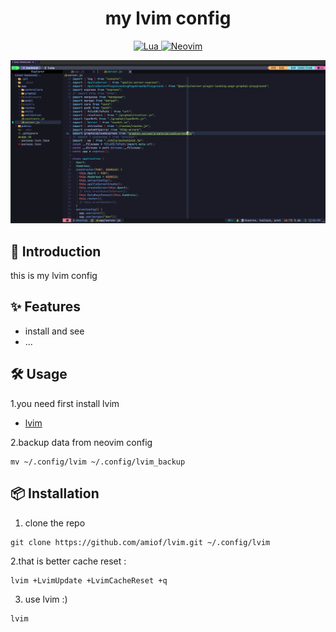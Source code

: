 <h1 align="center">
my lvim config 
</h1>

<p align="center">
  <a href="http://www.lua.org">
    <img
      alt="Lua"
      src="https://img.shields.io/badge/Lua-blue.svg?style=for-the-badge&logo=lua"
    />
  </a>
  <a href="https://neovim.io/">
    <img
      alt="Neovim"
      src="https://img.shields.io/badge/NeoVim-%2357A143.svg?&style=for-the-badge&logo=neovim&logoColor=white"
    />
  </a>
</p>


![demo](https://raw.githubusercontent.com/amiof/images/main/lvim-pic.PNG)

## 📢 Introduction

this is my lvim config 

## ✨ Features

- install and see
- ...



## 🛠️ Usage
1.you need first install lvim 

- [lvim](https://github.com/LunarVim/LunarVim)

2.backup data from neovim config 

```
mv ~/.config/lvim ~/.config/lvim_backup
```


## 📦 Installation

1. clone the repo

```
git clone https://github.com/amiof/lvim.git ~/.config/lvim

```
2.that is better cache reset :
```
lvim +LvimUpdate +LvimCacheReset +q
```

3. use lvim :)
```
lvim
```




